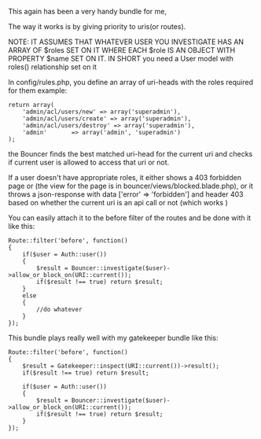 This again has been a very handy bundle for me,

The way it works is by giving priority to uris(or routes).

NOTE: IT ASSUMES THAT WHATEVER USER YOU INVESTIGATE HAS AN ARRAY OF $roles SET ON IT WHERE EACH 
		$role IS AN OBJECT WITH PROPERTY $name SET ON IT. IN SHORT you need a User model with roles()
		relationship set on it

In config/rules.php, you define an array of uri-heads with the roles required for them
example: 

	return array(
		'admin/acl/users/new' => array('superadmin'),
		'admin/acl/users/create' => array('superadmin'),
		'admin/acl/users/destroy' => array('superadmin'),
		'admin'       => array('admin', 'superadmin')
	);

the Bouncer finds the best matched uri-head for the current uri and checks if current user is allowed to
access that uri or not.

If a user doesn't have appropriate roles, it either shows a 403 forbidden page or (the view for the page
is in bouncer/views/blocked.blade.php), or it throws a json-response with data ['error' => 'forbidden']
and header 403 based on whether the current uri is an api call or not (which works )

You can easily attach it to the before filter of the routes and be done with it like this:

	Route::filter('before', function()
	{
		if($user = Auth::user())
		{
			$result = Bouncer::investigate($user)->allow_or_block_on(URI::current());
			if($result !== true) return $result;
		}
		else
		{
			//do whatever
		}
	});


This bundle plays really well with my gatekeeper bundle like this:

	Route::filter('before', function()
	{
		$result = Gatekeeper::inspect(URI::current())->result();
		if($result !== true) return $result;

		if($user = Auth::user())
		{
			$result = Bouncer::investigate($user)->allow_or_block_on(URI::current());
			if($result !== true) return $result;
		}
	});